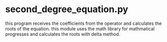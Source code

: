 # second_degree_equation.py
this program receives the coefficients from the operator and calculates the roots of the equation.
this module uses the math library for mathmatical progresses and calculates the roots with delta method.
